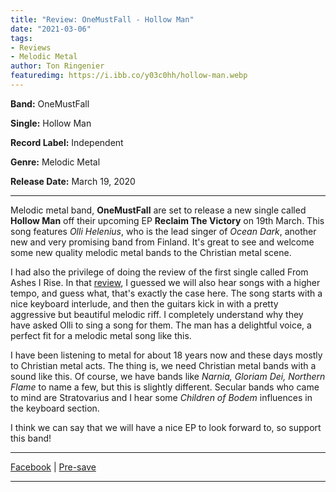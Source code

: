 ```yaml
---
title: "Review: OneMustFall - Hollow Man"
date: "2021-03-06"
tags:
- Reviews
- Melodic Metal
author: Ton Ringenier  
featuredimg: https://i.ibb.co/y03c0hh/hollow-man.webp
---
```


**Band:** OneMustFall

**Single:** Hollow Man

**Record Label:** Independent

**Genre:** Melodic Metal

**Release Date:** March 19, 2020

<hr>

Melodic metal band, **OneMustFall** are set to release a new single called **Hollow Man** off their upcoming EP **Reclaim The Victory** on 19th March. This song features *Olli Helenius*, who is the lead singer of *Ocean Dark*, another new and very promising band from Finland. It's great to see and welcome some new quality melodic metal bands to the Christian metal scene.

 I had also the privilege of doing the review of the first single called From Ashes I Rise. In that [review](https://beyondthegravemusic.com/2021/01/07/review-one-must-fall-from-ashes-i-rise/),  I guessed we will also hear songs with a higher tempo, and guess what, that's exactly the case here. The song starts with a nice keyboard interlude, and then the guitars kick in with a pretty aggressive but beautiful melodic riff. I completely understand why they have asked Olli to sing a song for them. The man has a delightful voice, a perfect fit for a melodic metal song like this.

 I have been listening to metal for about 18 years now and these days mostly to Christian metal acts. The thing is, we need Christian metal bands with a sound like this. Of course, we have bands like *Narnia, Gloriam Dei, Northern Flame* to name a few, but this is slightly different. Secular bands who came to mind are Stratovarius and I hear some *Children of Bodem* influences in the keyboard section.

I think we can say that we will have a nice EP to look forward to, so support this band!

<hr>


[Facebook](https://web.facebook.com/OneMustFallOfficial) | [Pre-save](https://distrokid.com/hyperfollow/onemustfall/hollow-man-feat-olli-helenius)

<hr>
